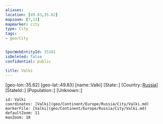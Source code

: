 ```yaml
---
aliases: 
location: [49.83,35.62]
mapzoom: [7,12] 
mapmarker: city 
type: City
tags:
- geo/City


SpocWebEntityId: 35181
isDeleted: false
confidential: public

title: Valki
---
```

[geo-lon::35.62]
[geo-lat::49.83]
[name::Valki]
[State::]
[Country::[Russia](geo/Continent/Europe/Russia.md)]
[StateId::]
[Population::]
[Unknown::]


```leaflet
id: Valki
coordinates: [Valki](geo/Continent/Europe/Russia/City/Valki.md)
markerFile: [Valki](geo/Continent/Europe/Russia/City/Valki.md)
defaultZoom: 11 
maxZoom: 18
```


